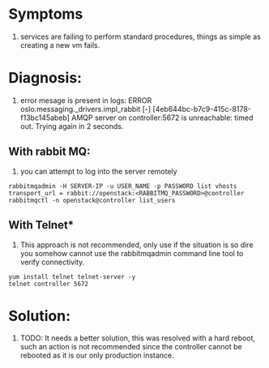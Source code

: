 # Symptoms
1. services are failing to perform standard procedures, things as simple as creating a new vm fails.

# Diagnosis:
1. error mesage is present in logs: ERROR oslo.messaging._drivers.impl_rabbit [-] [4eb644bc-b7c9-415c-8178-f13bc145abeb] AMQP server on controller:5672 is unreachable: timed out. Trying again in 2 seconds.
## With rabbit MQ:
1. you can attempt to log into the server remotely
```
rabbitmqadmin -H SERVER-IP -u USER_NAME -p PASSWORD list vhosts
transport_url = rabbit://openstack:<RABBITMQ_PASSWORD>@controller
rabbitmqctl -n openstack@controller list_users
```
## With Telnet* 
1. This approach is not recommended, only use if the situation is so dire you somehow cannot use the rabbitmqadmin command line tool to verify connectivity.
```
yum install telnet telnet-server -y
telnet controller 5672
```

# Solution:
1. TODO: It needs a better solution, this was resolved with a hard reboot, such an action is not recommended since the controller cannot be rebooted as it is our only production instance.
